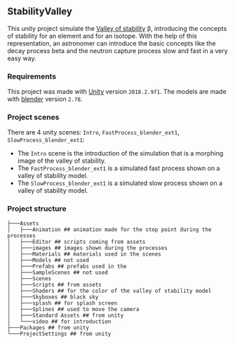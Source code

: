 ## StabilityValley

This unity project simulate the [Valley of stability](https://en.wikipedia.org/wiki/Valley_of_stability) β, introducing the concepts of stability for an element and for an isotope. With the help of this representation, an astronomer can introduce the basic concepts like the decay process beta and the neutron capture process slow and fast in a very easy way.

### Requirements
This project was made with [Unity](https://unity3d.com/get-unity/download/archive) version `2018.2.9f1`.
The models are made with [blender](https://www.blender.org/download/previous-versions/) version `2.78`.

### Project scenes

There are 4 unity scenes: `Intro`, `FastProcess_blender_ext1`, `SlowProcess_blender_ext1`:
* The `Intro` scene is the introduction of the simulation that is a morphing image of the valley of stability. 
* The `FastProcess_blender_ext1` is a simulated fast process shown on a valley of stability model.
* The `SlowProcess_blender_ext1`  is a simulated slow process shown on a valley of stability model.

### Project structure

```
├───Assets
│   ├───Animation ## animation made for the stop point during the processes
│   ├───Editor ## scripts coming from assets
│   ├───images ## images shown during the processes
│   ├───Materials ## materials used in the scenes
│   ├───Models ## not used
│   ├───Prefabs ## prefabs used in the 
│   ├───SampleScenes ## not used
│   ├───Scenes 
│   ├───Scripts ## from assets
│   ├───Shaders ## for the color of the valley of stability model
│   ├───Skyboxes ## black sky
│   ├───splash ## for splash screen
│   ├───Splines ## used to move the camera
│   ├───Standard Assets ## from unity
│   └───video ## for introduction 
├───Packages ## from unity
└───ProjectSettings ## from unity
```

